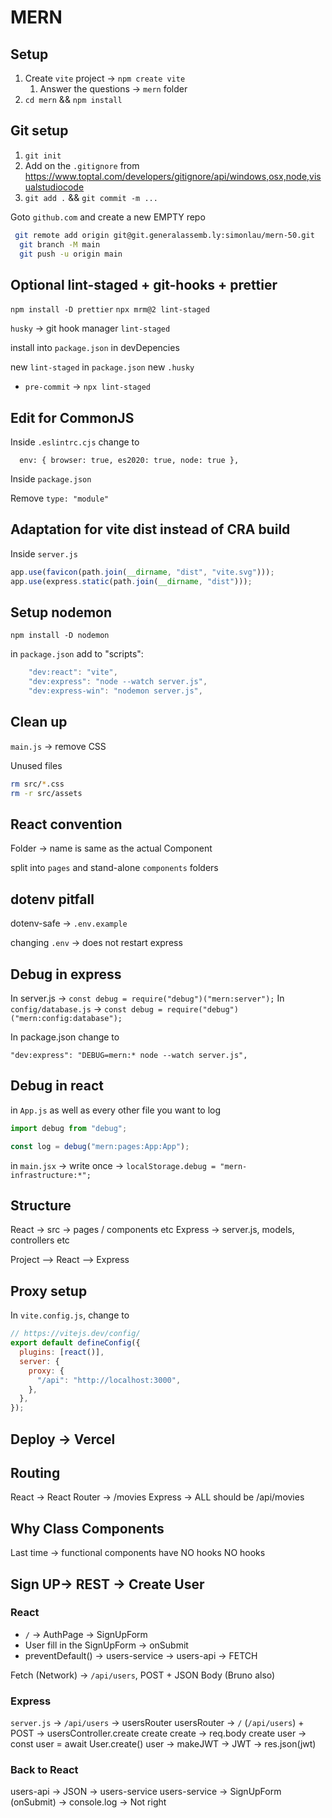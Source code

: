 # MERN

## Setup

1. Create `vite` project -> `npm create vite`
   1. Answer the questions -> `mern` folder
2. `cd mern` && `npm install`

## Git setup

1. `git init`
2. Add on the `.gitignore` from <https://www.toptal.com/developers/gitignore/api/windows,osx,node,visualstudiocode>
3. `git add .` && `git commit -m ...`

Goto `github.com` and create a new EMPTY repo

```bash
 git remote add origin git@git.generalassemb.ly:simonlau/mern-50.git
  git branch -M main
  git push -u origin main
```

## Optional lint-staged + git-hooks + prettier

`npm install -D prettier`
`npx mrm@2 lint-staged`

`husky` -> git hook manager
`lint-staged`

install into `package.json` in devDepencies

new `lint-staged` in `package.json`
new `.husky`

- `pre-commit` -> `npx lint-staged`

## Edit for CommonJS

Inside `.eslintrc.cjs` change to

`  env: { browser: true, es2020: true, node: true },`

Inside `package.json`

Remove `type: "module"`

## Adaptation for vite dist instead of CRA build

Inside `server.js`

```js
app.use(favicon(path.join(__dirname, "dist", "vite.svg")));
app.use(express.static(path.join(__dirname, "dist")));
```

## Setup nodemon

`npm install -D nodemon`

in `package.json` add to "scripts":

```js
    "dev:react": "vite",
    "dev:express": "node --watch server.js",
    "dev:express-win": "nodemon server.js",
```

## Clean up

`main.js` -> remove CSS

Unused files

```bash
rm src/*.css
rm -r src/assets
```

## React convention

Folder -> name is same as the actual Component

split into `pages` and stand-alone `components` folders

## dotenv pitfall

dotenv-safe -> `.env.example`

changing `.env` -> does not restart express

## Debug in express

In server.js -> `const debug = require("debug")("mern:server");`
In `config/database.js` -> `const debug = require("debug")("mern:config:database");`

In package.json change to

`"dev:express": "DEBUG=mern:* node --watch server.js",`

## Debug in react

in `App.js` as well as every other file you want to log

```js
import debug from "debug";

const log = debug("mern:pages:App:App");
```

in `main.jsx` -> write once -> `localStorage.debug = "mern-infrastructure:*";`

## Structure

React -> src -> pages / components etc
Express -> server.js, models, controllers etc

Project
--> React
--> Express

## Proxy setup

In `vite.config.js`, change to

```js
// https://vitejs.dev/config/
export default defineConfig({
  plugins: [react()],
  server: {
    proxy: {
      "/api": "http://localhost:3000",
    },
  },
});
```

## Deploy -> Vercel

## Routing

React -> React Router -> /movies
Express -> ALL should be /api/movies

## Why Class Components

Last time -> functional components have NO hooks
NO hooks

## Sign UP-> REST -> Create User

### React

- `/` -> AuthPage -> SignUpForm
- User fill in the SignUpForm -> onSubmit
- preventDefault() -> users-service -> users-api -> FETCH

Fetch (Network) -> `/api/users`, POST +
JSON Body (Bruno also)

### Express

`server.js` -> `/api/users` -> usersRouter
usersRouter -> `/` (`/api/users`) + POST -> usersController.create
create
create -> req.body
create user -> const user = await User.create()
user -> makeJWT -> JWT
-> res.json(jwt)

### Back to React

users-api -> JSON -> users-service
users-service -> SignUpForm (onSubmit) -> console.log -> Not right
